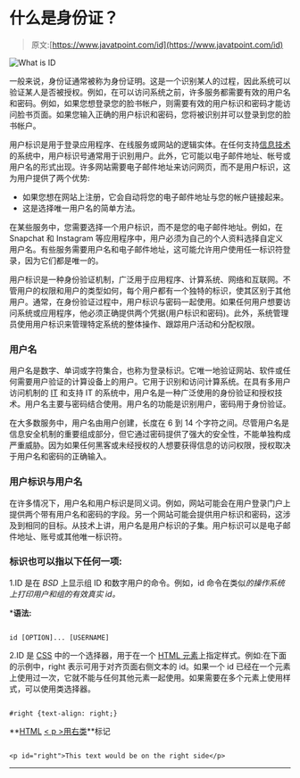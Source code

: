 # 什么是身份证？

> 原文:[https://www.javatpoint.com/id](https://www.javatpoint.com/id)

![What is ID](../Images/f01f43832c56b0768a71dd50f0127ced.png)

一般来说，身份证通常被称为身份证明。这是一个识别某人的过程，因此系统可以验证某人是否被授权。例如，在可以访问系统之前，许多服务都需要有效的用户名和密码。例如，如果您想登录您的脸书帐户，则需要有效的用户标识和密码才能访问脸书页面。如果您输入正确的用户标识和密码，您将被识别并可以登录到您的脸书帐户。

用户标识是用于登录应用程序、在线服务或网站的逻辑实体。在任何支持[信息技术](https://www.javatpoint.com/it-full-forms)的系统中，用户标识号通常用于识别用户。此外，它可能以电子邮件地址、帐号或用户名的形式出现。许多网站需要电子邮件地址来访问网页，而不是用户标识，这为用户提供了两个优势:

*   如果您想在网站上注册，它会自动将您的电子邮件地址与您的帐户链接起来。
*   这是选择唯一用户名的简单方法。

在某些服务中，您需要选择一个用户标识，而不是您的电子邮件地址。例如，在 Snapchat 和 Instagram 等应用程序中，用户必须为自己的个人资料选择自定义用户名。有些服务需要用户名和电子邮件地址，这可能允许用户使用任一标识符登录，因为它们都是唯一的。

用户标识是一种身份验证机制，广泛用于应用程序、计算系统、网络和互联网。不管用户的权限和用户的类型如何，每个用户都有一个独特的标识，使其区别于其他用户。通常，在身份验证过程中，用户标识与密码一起使用。如果任何用户想要访问系统或应用程序，他必须正确提供两个凭据(用户标识和密码)。此外，系统管理员使用用户标识来管理特定系统的整体操作、跟踪用户活动和分配权限。

### 用户名

用户名是数字、单词或字符集合，也称为登录标识。它唯一地验证网站、软件或任何需要用户验证的计算设备上的用户。它用于识别和访问计算系统。在具有多用户访问机制的 [IT](https://www.javatpoint.com/it-full-form) 和支持 IT 的系统中，用户名是一种广泛使用的身份验证和授权技术。用户名主要与密码结合使用。用户名的功能是识别用户，密码用于身份验证。

在大多数服务中，用户名由用户创建，长度在 6 到 14 个字符之间。尽管用户名是信息安全机制的重要组成部分，但它通过密码提供了强大的安全性，不能单独构成严重威胁。因为如果任何黑客或未经授权的人想要获得信息的访问权限，授权取决于用户名和密码的正确输入。

### 用户标识与用户名

在许多情况下，用户名和用户标识是同义词。例如，网站可能会在用户登录门户上提供两个带有用户名和密码的字段。另一个网站可能会提供用户标识和密码，这涉及到相同的目标。从技术上讲，用户名是用户标识的子集。用户标识可以是电子邮件地址、账号或其他唯一标识符。

### 标识也可以指以下任何一项:

1.ID 是在 *BSD* 上显示组 ID 和数字用户的命令。例如，id 命令在类似*的操作系统上打印用户和组的有效真实 id。*

 ***语法:**

```

id [OPTION]... [USERNAME] 

```

2.ID 是 [CSS](https://www.javatpoint.com/css-tutorial) 中的一个选择器，用于在一个 [HTML 元素](https://www.javatpoint.com/html-elements)上指定样式。例如:在下面的示例中，right 表示可用于对齐页面右侧文本的 id。如果一个 id 已经在一个元素上使用过一次，它就不能与任何其他元素一起使用。如果需要在多个元素上使用样式，可以使用类选择器。

```

#right {text-align: right;}

```

**[HTML](https://www.javatpoint.com/html-tutorial) [< p >用右类](https://www.javatpoint.com/html-paragraph)**标记

```

<p id="right">This text would be on the right side</p>

```

* * **